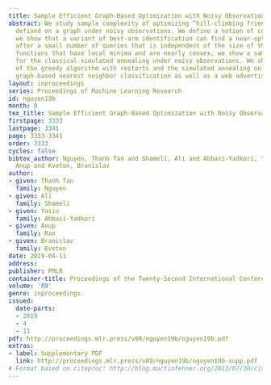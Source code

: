 ```yaml
---
title: Sample Efficient Graph-Based Optimization with Noisy Observations
abstract: We study sample complexity of optimizing “hill-climbing friendly” functions
  defined on a graph under noisy observations. We define a notion of convexity, and
  we show that a variant of best-arm identification can find a near-optimal solution
  after a small number of queries that is independent of the size of the graph. For
  functions that have local minima and are nearly convex, we show a sample complexity
  for the classical simulated annealing under noisy observations. We show effectiveness
  of the greedy algorithm with restarts and the simulated annealing on problems of
  graph-based nearest neighbor classification as well as a web advertising application.
layout: inproceedings
series: Proceedings of Machine Learning Research
id: nguyen19b
month: 0
tex_title: Sample Efficient Graph-Based Optimization with Noisy Observations
firstpage: 3333
lastpage: 3341
page: 3333-3341
order: 3333
cycles: false
bibtex_author: Nguyen, Thanh Tan and Shameli, Ali and Abbasi-Yadkori, Yasin and Rao,
  Anup and Kveton, Branislav
author:
- given: Thanh Tan
  family: Nguyen
- given: Ali
  family: Shameli
- given: Yasin
  family: Abbasi-Yadkori
- given: Anup
  family: Rao
- given: Branislav
  family: Kveton
date: 2019-04-11
address: 
publisher: PMLR
container-title: Proceedings of the Twenty-Second International Conference on Artificial Intelligence and Statistics
volume: '89'
genre: inproceedings
issued:
  date-parts:
  - 2019
  - 4
  - 11
pdf: http://proceedings.mlr.press/v89/nguyen19b/nguyen19b.pdf
extras:
- label: Supplementary PDF
  link: http://proceedings.mlr.press/v89/nguyen19b/nguyen19b-supp.pdf
# Format based on citeproc: http://blog.martinfenner.org/2013/07/30/citeproc-yaml-for-bibliographies/
---
```

